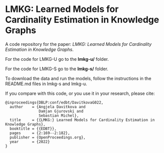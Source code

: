 # LMKG: Learned Models for Cardinality Estimation in Knowledge Graphs

A code repository for the paper: _LMKG: Learned Models for Cardinality Estimation in Knowledge Graphs_.

For the code for LMKG-U go to the **lmkg-u/** folder.

For the code for LMKG-S go to the **lmkg-s/** folder.

To download the data and run the models, follow the instructions in the README.md files in lmkg-s and lmkg-u.


If you compare with this code, or you use it in your research, please cite:

```
@inproceedings{DBLP:conf/edbt/DavitkovaG022,
  author    = {Angjela Davitkova and
               Damjan Gjurovski and
               Sebastian Michel},
  title     = {{LMKG:} Learned Models for Cardinality Estimation in Knowledge Graphs},
  booktitle = {{EDBT}},
  pages     = {2:169--2:182},
  publisher = {OpenProceedings.org},
  year      = {2022}
}
```   